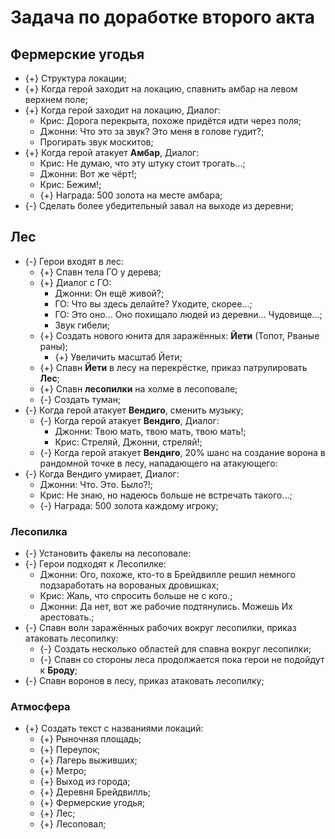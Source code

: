 # Задача по доработке второго акта

## Фермерские угодья

* {+} Структура локации;
* {+} Когда герой заходит на локацию, спавнить амбар на левом верхнем поле;
* {+} Когда герой заходит на локацию, Диалог:
   * Крис: Дорога перекрыта, похоже придётся идти через поля;
   * Джонни: Что это за звук? Это меня в голове гудит?;
   * Прогирать звук москитов;
* {+} Когда герой атакует **Амбар**, Диалог:
   * Крис: Не думаю, что эту штуку стоит трогать...;
   * Джонни: Вот же чёрт!;
   * Крис: Бежим!;
   * {+} Награда: 500 золота на месте амбара;
* {-} Сделать более убедительный завал на выходе из деревни;

## Лес

* {-} Герои входят в лес:
   * {+} Спавн тела ГО у дерева;
   * {+} Диалог с ГО:
      * Джонни: Он ещё живой?;
      * ГО: Что вы здесь делайте? Уходите, скорее...;
      * ГО: Это оно... Оно похищало людей из деревни... Чудовище...;
      * Звук гибели;
   * {+} Создать нового юнита для заражённых: **Йети** (Топот, Рваные раны);
      * {+} Увеличить масштаб Йети;
   * {+} Спавн **Йети** в лесу на перекрёстке, приказ патрулировать **Лес**;
   * {+} Спавн **лесопилки** на холме в лесоповале;
   * {-} Создать туман;
* {-} Когда герой атакует **Вендиго**, сменить музыку;
   * {-} Когда герой атакует **Вендиго**, Диалог:
      * Джонни: Твою мать, твою мать, твою мать!;
      * Крис: Стреляй, Джонни, стреляй!;
   * {-} Когда герой атакует **Вендиго**, 20% шанс на создание ворона в рандомной точке в лесу, нападающего на атакующего:
* {-} Когда Вендиго умирает, Диалог:
   * Джонни: Что. Это. Было?!;
   * Крис: Не знаю, но надеюсь больше не встречать такого...;
   * {-} Награда: 500 золота каждому игроку;

### Лесопилка

* {-} Установить факелы на лесоповале:
* {-} Герои подходят к Лесопилке:
   * Джонни: Ого, похоже, кто-то в Брейдвилле решил немного подзаработать на ворованых дровишках;
   * Крис: Жаль, что спросить больше не с кого.;
   * Джонни: Да нет, вот же рабочие подтянулись. Можешь Их арестовать.;
* {-} Спавн волн заражённых рабочих вокруг лесопилки, приказ атаковать лесопилку:
   * {-} Создать несколько областей для спавна вокруг лесопилки;
   * {-} Спавн со стороны леса продолжается пока герои не подойдут к **Броду**;
* {-} Спавн воронов в лесу, приказ атаковать лесопилку;

### Атмосфера

* {+} Создать текст с названиями локаций:
   * {+} Рыночная площадь;
   * {+} Переулок;
   * {+} Лагерь выживших;
   * {+} Метро;
   * {+} Выход из города;
   * {+} Деревня Брейдвилль;
   * {+} Фермерские угодья;
   * {+} Лес;
   * {+} Лесоповал;

